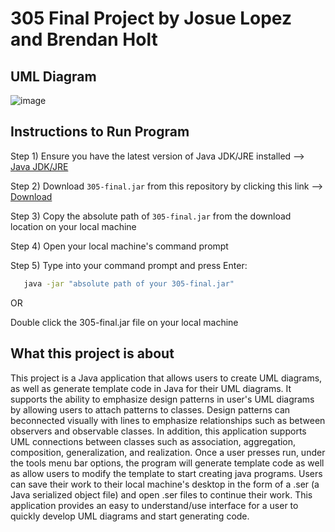 # 305 Final Project by Josue Lopez and Brendan Holt

## UML Diagram
![image](https://github.com/user-attachments/assets/ef020096-ebbf-4a3c-962c-476e6f5f075b)

## Instructions to Run Program
Step 1) Ensure you have the latest version of Java JDK/JRE installed --> [Java JDK/JRE](https://www.oracle.com/java/technologies/downloads/)

Step 2) Download `305-final.jar` from this repository by clicking this link --> [Download](https://github.com/JLpro-cd/305-final/raw/refs/heads/master/out/artifacts/305_final_jar/305-final.jar)

Step 3) Copy the absolute path of `305-final.jar` from the download location on your local machine  

Step 4) Open your local machine's command prompt  

Step 5) Type into your command prompt and press Enter:

```bash
   java -jar "absolute path of your 305-final.jar"
```
OR

   Double click the 305-final.jar file on your local machine

## What this project is about

This project is a Java application that allows users to create UML diagrams, as well as generate template code in Java for their UML diagrams. 
It supports the ability to emphasize design patterns in user's UML diagrams by allowing users to attach patterns to classes. 
Design patterns can beconnected visually with lines to emphasize relationships such as between observers and observable classes. 
In addition, this application supports UML connections between classes such as association, aggregation, composition, generalization, and realization. 
Once a user presses run, under the tools menu bar options, the program will generate template code as well as allow users to modify the template to start creating java programs. 
Users can save their work to their local machine's desktop in the form of a .ser (a Java serialized object file) and open .ser files to continue their work.
This application provides an easy to understand/use interface for a user to quickly develop UML diagrams and start generating code.

